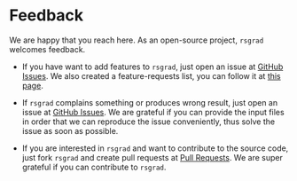 # Feedback

We are happy that you reach here. As an open-source project, `rsgrad` welcomes feedback.

- If you have want to add features to `rsgrad`, just open an issue at
[GitHub Issues](https://github.com/Ionizing/rsgrad/issues). We also created a feature-requests list,
you can follow it at [this page](https://github.com/Ionizing/rsgrad/projects/2).

- If `rsgrad` complains something or produces wrong result, just open an issue at
[GitHub Issues](https://github.com/Ionizing/rsgrad/issues). We are grateful if you can provide
the input files in order that we can reproduce the issue conveniently,
thus solve the issue as soon as possible.

- If you are interested in `rsgrad` and want to contribute to the source code, just fork `rsgrad` and create pull requests at
[Pull Requests](https://github.com/Ionizing/rsgrad/pulls). We are super grateful if you can contribute
to `rsgrad`.
